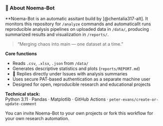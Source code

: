 ### 🤖 About Noema-Bot
**Noema-Bot is an automatic assitant build by [@chentalia317-alt]. It monitors this repository for `/analyze` commands and automaticallt runs reproducible analysis pipelines on uploaded data in `/data/`, producing summarized results and visualization in `/reports/`.

> “Merging chaos into main — one dataset at a time.”

**Core functions**
- Reads `.csv`, `.xlsx`, `.json` from `/data/`
- Generates descriptive statistics and plots (`reports/REPORT.md`)
- 💬 Replies directly under Issues with analysis summaries
- Uses secure PAT-based authentication as a separate machine user
- Designed for open, reproducible research and educational projects

**Technical stack:**  
Python 3.11 · Pandas · Matplotlib · GitHub Actions · `peter-evans/create-or-update-comment`

You can invite Noema-Bot to your own projects or fork this workflow for your own research automation.
